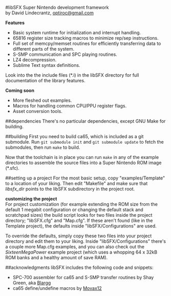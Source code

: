 #libSFX
Super Nintendo development framework  
by David Lindecrantz, <optiroc@gmail.com> 

**Features**  

* Basic system runtime for initialization and interrupt handling.
* 65816 register size tracking macros to minimize rep/sep instructions.
* Full set of memcpy/memset routines for efficiently transferring data to different parts of the system.
* S-SMP communication and SPC playing routines.
* LZ4 decompression.
* Sublime Text syntax definitions.

Look into the the include files (*.i) in the libSFX directory for full documentation of the library features.

**Coming soon**

- More fleshed out examples.
- Macros for handling common CPU/PPU register flags.
- Asset conversion tools.

##dependencies
There's no particular dependencies, except GNU Make for building. 

##building
First you need to build ca65, which is included as a git submodule. Run `git submodule init` and `git submodule update` to fetch the submodules, then run `make` to build.

Now that the toolchain is in place you can run `make` in any of the example directories to assemble the source files into a Super Nintendo ROM image (*.sfc).

##setting up a project
For the most basic setup, copy "examples/Template" to a location of your liking. Then edit "Makefile" and make sure that *libsfx_dir* points to the libSFX subdirectory in the project root.

**customizing the project**  
For project customization (for example extending the ROM size from the default 1 megabit configuration or changing the default stack and scratchpad sizes) the build script looks for two files inside the project directory; "libSFX.cfg" and "Map.cfg". If these aren't found (like in the Template project), the defaults inside "libSFX/Configurations" are used.

To override the defaults, simply copy these two files into your project directory and edit them to your liking. Inside "libSFX/Configurations" there's a couple more Map.cfg examples, and you can also check out the *SixteenMegaPower* example project (which uses a whopping 64 x 32kB ROM banks and a healthy amount of save RAM).

##acknowledgments
libSFX includes the following code and snippets:

* SPC-700 assembler for ca65 and S-SMP transfer routines by Shay Green, aka [Blargg](http://blargg.8bitalley.com)
* ca65 define/undefine macros by [Movax12](http://forums.nesdev.com/memberlist.php?mode=viewprofile&u=4680)